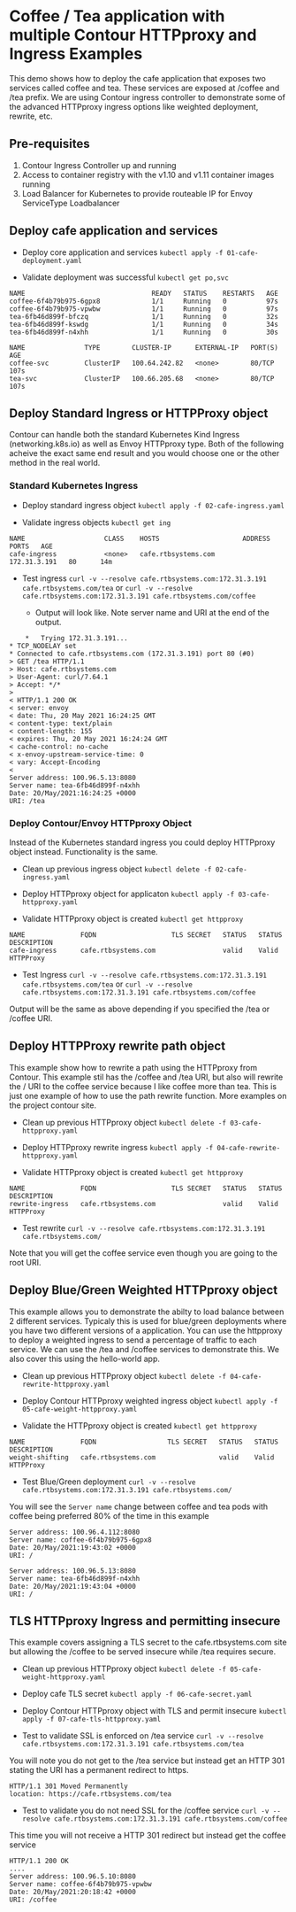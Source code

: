 # Coffee / Tea application with multiple Contour HTTPproxy and Ingress Examples

This demo shows how to deploy the cafe application that exposes two services called coffee and tea.  These services are exposed at /coffee and /tea prefix.  We are using Contour ingress controller to demonstrate some of the advanced HTTPproxy ingress options like weighted deployment, rewrite, etc.

## Pre-requisites

1. Contour Ingress Controller up and running
2. Access to container registry with the v1.10 and v1.11 container images running
3. Load Balancer for Kubernetes to provide routeable IP for Envoy ServiceType Loadbalancer

## Deploy cafe application and services

- Deploy core application and services
```kubectl apply -f 01-cafe-deployment.yaml```

- Validate deployment was successful
```kubectl get po,svc```
```
NAME                                READY   STATUS    RESTARTS   AGE
coffee-6f4b79b975-6gpx8             1/1     Running   0          97s
coffee-6f4b79b975-vpwbw             1/1     Running   0          97s
tea-6fb46d899f-bfczq                1/1     Running   0          32s
tea-6fb46d899f-kswdg                1/1     Running   0          34s
tea-6fb46d899f-n4xhh                1/1     Running   0          30s

NAME               TYPE        CLUSTER-IP      EXTERNAL-IP   PORT(S)     AGE
coffee-svc         ClusterIP   100.64.242.82   <none>        80/TCP      107s
tea-svc            ClusterIP   100.66.205.68   <none>        80/TCP      107s
```

## Deploy Standard Ingress or HTTPProxy object

Contour can handle both the standard Kubernetes Kind Ingress (networking.k8s.io) as well as Envoy HTTPproxy type.  Both of the following acheive the exact same end result and you would choose one or the other method in the real world.

### Standard Kubernetes Ingress

- Deploy standard ingress object
```kubectl apply -f 02-cafe-ingress.yaml```

- Validate ingress objects
```kubectl get ing```
```
NAME                    CLASS    HOSTS                     ADDRESS        PORTS   AGE
cafe-ingress            <none>   cafe.rtbsystems.com       172.31.3.191   80      14m
```

- Test ingress
```curl -v --resolve cafe.rtbsystems.com:172.31.3.191 cafe.rtbsystems.com/tea```
or
```curl -v --resolve cafe.rtbsystems.com:172.31.3.191 cafe.rtbsystems.com/coffee```

    - Output will look like.  Note server name and URI at the end of the output.
```
    *   Trying 172.31.3.191...
* TCP_NODELAY set
* Connected to cafe.rtbsystems.com (172.31.3.191) port 80 (#0)
> GET /tea HTTP/1.1
> Host: cafe.rtbsystems.com
> User-Agent: curl/7.64.1
> Accept: */*
>
< HTTP/1.1 200 OK
< server: envoy
< date: Thu, 20 May 2021 16:24:25 GMT
< content-type: text/plain
< content-length: 155
< expires: Thu, 20 May 2021 16:24:24 GMT
< cache-control: no-cache
< x-envoy-upstream-service-time: 0
< vary: Accept-Encoding
<
Server address: 100.96.5.13:8080
Server name: tea-6fb46d899f-n4xhh
Date: 20/May/2021:16:24:25 +0000
URI: /tea
```

### Deploy Contour/Envoy HTTPproxy Object

Instead of the Kubernetes standard ingress you could deploy HTTPproxy object instead.  Functionality is the same.

- Clean up previous ingress object
```kubectl delete -f 02-cafe-ingress.yaml```

- Deploy HTTPproxy object for applicaton
```kubectl apply -f 03-cafe-httpproxy.yaml```

- Validate HTTPproxy object is created
```kubectl get httpproxy```
```
NAME              FQDN                   TLS SECRET   STATUS   STATUS DESCRIPTION
cafe-ingress      cafe.rtbsystems.com                 valid    Valid HTTPProxy
```

- Test Ingress
```curl -v --resolve cafe.rtbsystems.com:172.31.3.191 cafe.rtbsystems.com/tea```
or
```curl -v --resolve cafe.rtbsystems.com:172.31.3.191 cafe.rtbsystems.com/coffee```

Output will be the same as above depending if you specified the /tea or /coffee URI.

## Deploy HTTPProxy rewrite path object 

This example show how to rewrite a path using the HTTPproxy from Contour.  This example stil has the /coffee and /tea URI, but also will rewrite the / URI to the coffee service because I like coffee more than tea.  This is just one example of how to use the path rewrite function.  More examples on the project contour site.

- Clean up previous HTTPproxy object
```kubectl delete -f 03-cafe-httpproxy.yaml```

- Deploy HTTPproxy rewrite ingress
```kubectl apply -f 04-cafe-rewrite-httpproxy.yaml```

- Validate HTTPproxy object is created
```kubectl get httpproxy```
```
NAME              FQDN                   TLS SECRET   STATUS   STATUS DESCRIPTION
rewrite-ingress   cafe.rtbsystems.com                 valid    Valid HTTPProxy
```
- Test rewrite
```curl -v --resolve cafe.rtbsystems.com:172.31.3.191 cafe.rtbsystems.com/```

Note that you will get the coffee service even though you are going to the root URI. 

## Deploy Blue/Green Weighted HTTPproxy object

This example allows you to demonstrate the abilty to load balance between 2 different services.  Typicaly this is used for blue/green deployments where you have two different versions of a application.  You can use the httpproxy to deploy a weighted ingress to send a percentage of traffic to each service.  We can use the /tea and /coffee services to demonstrate this.  We also cover this using the hello-world app.

- Clean up previous HTTPproxy object
```kubectl delete -f 04-cafe-rewrite-httpproxy.yaml```

- Deploy Contour HTTPproxy weighted ingress object
```kubectl apply -f 05-cafe-weight-httpproxy.yaml```

- Validate the HTTPproxy object is created
```kubectl get httpproxy```
```
NAME              FQDN                  TLS SECRET   STATUS   STATUS DESCRIPTION
weight-shifting   cafe.rtbsystems.com                valid    Valid HTTPProxy
```

-  Test Blue/Green deployment
```curl -v --resolve cafe.rtbsystems.com:172.31.3.191 cafe.rtbsystems.com/```

You will see the `Server name` change between coffee and tea pods with coffee being preferred 80% of the time in this example

```
Server address: 100.96.4.112:8080
Server name: coffee-6f4b79b975-6gpx8
Date: 20/May/2021:19:43:02 +0000
URI: /
```
```
Server address: 100.96.5.13:8080
Server name: tea-6fb46d899f-n4xhh
Date: 20/May/2021:19:43:04 +0000
URI: /
```

## TLS HTTPproxy Ingress and permitting insecure

This example covers assigning a TLS secret to the cafe.rtbsystems.com site but allowing the /coffee to be served insecure while /tea requires secure.

- Clean up previous HTTPproxy object
```kubectl delete -f 05-cafe-weight-httpproxy.yaml```

- Deploy cafe TLS secret
```kubectl apply -f 06-cafe-secret.yaml```

- Deploy Contour HTTPproxy object with TLS and permit insecure
```kubectl apply -f 07-cafe-tls-httpproxy.yaml```

- Test to validate SSL is enforced on /tea service
```curl -v --resolve cafe.rtbsystems.com:172.31.3.191 cafe.rtbsystems.com/tea```

You will note you do not get to the /tea service but instead get an HTTP 301 stating the URI has a permanent redirect to https.
```
HTTP/1.1 301 Moved Permanently
location: https://cafe.rtbsystems.com/tea
```

- Test to validate you do not need SSL for the /coffee service
```curl -v --resolve cafe.rtbsystems.com:172.31.3.191 cafe.rtbsystems.com/coffee```

This time you will not receive a HTTP 301 redirect but instead get the coffee service

```
HTTP/1.1 200 OK
....
Server address: 100.96.5.10:8080
Server name: coffee-6f4b79b975-vpwbw
Date: 20/May/2021:20:18:42 +0000
URI: /coffee
```